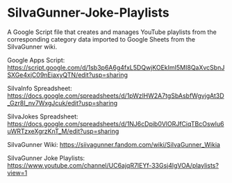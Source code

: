 # SiIvaGunner-Joke-Playlists

A Google Script file that creates and manages YouTube playlists from the corresponding category data imported to Google Sheets from the SiIvaGunner wiki.

Google Apps Script: https://script.google.com/d/1sb3p6A6g4fxL5DQwjKOEkImI5MI8QaXvcSbnJSXGe4xjC09nEiaxyQTN/edit?usp=sharing

SiIvaInfo Spreadsheet: https://docs.google.com/spreadsheets/d/1pWzlHW2A7tgSbAsbfWgvjgAt3D_Gzr8I_nv7WxgJcuk/edit?usp=sharing

SiIvaJokes Spreadsheet: https://docs.google.com/spreadsheets/d/1NJ6cDpib0VlORJfCiqTBcOswlu6uWRTzxeXgrzKnT_M/edit?usp=sharing

SiIvaGunner Wiki: https://siivagunner.fandom.com/wiki/SiIvaGunner_Wikia

SiIvaGunner Joke Playlists: https://www.youtube.com/channel/UC6ajqR7lEYf-33Gsj4lgVOA/playlists?view=1
